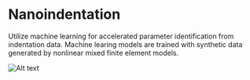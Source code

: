 # Nanoindentation
Utilize machine learning for accelerated parameter identification from indentation data. Machine learing models are trained with synthetic data generated by nonlinear mixed finite element models.



![Alt text]([/posts/path/to/img.jpg](https://github.com/PatrickGio/Nanoindentation/Figures/Figure_1_2.png) "Optional title")
